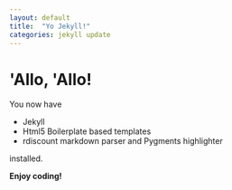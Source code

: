 ```yaml
---
layout: default
title:  "Yo Jekyll!"
categories: jekyll update
---
```


# 'Allo, 'Allo!

You now have

- Jekyll
- Html5 Boilerplate based templates
- rdiscount markdown parser and Pygments highlighter

installed.

**Enjoy coding!**
